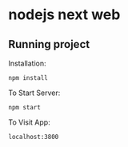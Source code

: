 nodejs next web
===========

## Running project
Installation:

`npm install`  

To Start Server:

`npm start`  

To Visit App:

`localhost:3800`  


